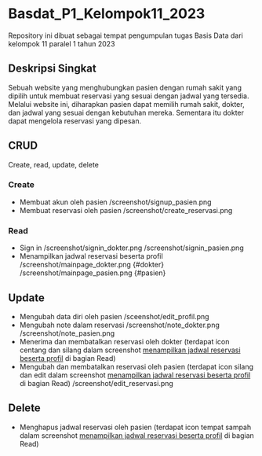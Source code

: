 # Basdat_P1_Kelompok11_2023
Repository ini dibuat sebagai tempat pengumpulan tugas Basis Data dari kelompok 11 paralel 1 tahun 2023

## Deskripsi Singkat
Sebuah website yang menghubungkan pasien dengan rumah sakit yang dipilih untuk membuat reservasi yang sesuai dengan jadwal yang tersedia. Melalui website ini, diharapkan pasien dapat memilih rumah sakit, dokter, dan jadwal yang sesuai dengan kebutuhan mereka. Sementara itu dokter dapat mengelola reservasi yang dipesan.

## CRUD
Create, read, update, delete
### Create
- Membuat akun oleh pasien
  /screenshot/signup_pasien.png
- Membuat reservasi oleh pasien
  /screenshot/create_reservasi.png
### Read
- Sign in
  /screenshot/signin_dokter.png
  /screenshot/signin_pasien.png
- Menampilkan jadwal reservasi beserta profil
  /screenshot/mainpage_dokter.png {#dokter}
  /screenshot/mainpage_pasien.png {#pasien}
## Update
- Mengubah data diri oleh pasien
  /sceenshot/edit_profil.png
- Mengubah note dalam reservasi
  /screenshot/note_dokter.png
  /screenshot/note_pasien.png
- Menerima dan membatalkan reservasi oleh dokter
  (terdapat icon centang dan silang dalam screenshot [menampilkan jadwal reservasi beserta profil](#dokter) di bagian Read)
- Mengubah dan membatalkan reservasi oleh pasien
  (terdapat icon silang dan edit dalam screenshot [menampilkan jadwal reservasi beserta profil](#pasien) di bagian Read)
  /screenshot/edit_reservasi.png

## Delete
- Menghapus jadwal reservasi oleh pasien
  (terdapat icon tempat sampah dalam screenshot [menampilkan jadwal reservasi beserta profil](#pasien) di bagian Read)
